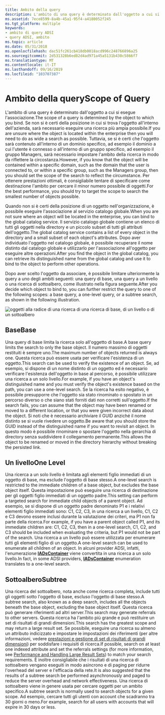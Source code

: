 ```yaml
---
title: Ambito della query
description: L'ambito di una query è determinato dall'oggetto a cui si esegue l'associazione.
ms.assetid: 7ece8599-8a4b-45a1-95f4-a4180052f245
ms.tgt_platform: multiple
keywords:
- ambito di query ADSI
- query ADSI, ambito
ms.topic: article
ms.date: 05/31/2018
ms.openlocfilehash: dac51fc261cb418db0018acd996c248766896a25
ms.sourcegitcommit: 2d531328b6ed82d4ad971a45a5131b430c5866f7
ms.translationtype: MT
ms.contentlocale: it-IT
ms.lasthandoff: 09/16/2019
ms.locfileid: "103707387"
---
```

# <a name="scope-of-query"></a><span data-ttu-id="158ae-105">Ambito della query</span><span class="sxs-lookup"><span data-stu-id="158ae-105">Scope of Query</span></span>

<span data-ttu-id="158ae-106">L'ambito di una query è determinato dall'oggetto a cui si esegue l'associazione.</span><span class="sxs-lookup"><span data-stu-id="158ae-106">The scope of a query is determined by the object to which you bind.</span></span> <span data-ttu-id="158ae-107">Se non si è certi della posizione in cui si trova l'oggetto all'interno dell'azienda, sarà necessario eseguire una ricerca più ampia possibile.</span><span class="sxs-lookup"><span data-stu-id="158ae-107">If you are unsure where the object is located within the enterprise then you will need to do as wide a search as possible.</span></span> <span data-ttu-id="158ae-108">Tuttavia, se si è certi che l'oggetto sarà contenuto all'interno di un dominio specifico, ad esempio il dominio a cui l'utente è connesso o all'interno di un gruppo specifico, ad esempio il gruppo Managers, sarà necessario impostare l'ambito della ricerca in modo da riflettere la circostanza.</span><span class="sxs-lookup"><span data-stu-id="158ae-108">However, if you know that the object will be contained within a specific domain, such as the domain that the user is connected to, or within a specific group, such as the Managers group, then you should set the scope of the search to reflect the circumstance.</span></span> <span data-ttu-id="158ae-109">Per ottenere prestazioni ottimali, è consigliabile tentare di specificare come destinazione l'ambito per cercare il minor numero possibile di oggetti.</span><span class="sxs-lookup"><span data-stu-id="158ae-109">For the best performance, you should try to target the scope to search the smallest number of objects possible.</span></span>

<span data-ttu-id="158ae-110">Quando non si è certi della posizione di un oggetto nell'organizzazione, è possibile eseguire l'associazione al servizio catalogo globale.</span><span class="sxs-lookup"><span data-stu-id="158ae-110">When you are not sure where an object will be located in the enterprise, you can bind to the global catalog service.</span></span> <span data-ttu-id="158ae-111">Il servizio catalogo globale contiene un elenco di tutti gli oggetti nella directory e un piccolo subset di tutti gli attributi dell'oggetto.</span><span class="sxs-lookup"><span data-stu-id="158ae-111">The global catalog service contains a list of every object in the directory and a small subset of each object's attributes.</span></span> <span data-ttu-id="158ae-112">Dopo aver individuato l'oggetto nel catalogo globale, è possibile recuperare il nome distinto dal catalogo globale e utilizzarlo per l'associazione all'oggetto per eseguire altre operazioni.</span><span class="sxs-lookup"><span data-stu-id="158ae-112">After you find the object in the global catalog, you can retrieve its distinguished name from the global catalog and use it to bind to the object to perform other operations.</span></span>

<span data-ttu-id="158ae-113">Dopo aver scelto l'oggetto da associare, è possibile limitare ulteriormente la query a uno degli ambiti seguenti: una query di base, una query a un livello o una ricerca di sottoalbero, come illustrato nella figura seguente.</span><span class="sxs-lookup"><span data-stu-id="158ae-113">After you decide which object to bind to, you can further restrict the query to one of the following scopes: a base query, a one-level query, or a subtree search, as shown in the following illustration.</span></span>

![oggetti alla radice di una ricerca di una ricerca di base, di un livello o di un sottoalbero](images/netds6.png)

## <a name="base"></a><span data-ttu-id="158ae-115">Base</span><span class="sxs-lookup"><span data-stu-id="158ae-115">Base</span></span>

<span data-ttu-id="158ae-116">Una query di base limita la ricerca solo all'oggetto di base.</span><span class="sxs-lookup"><span data-stu-id="158ae-116">A base query limits the search to only the base object.</span></span> <span data-ttu-id="158ae-117">Il numero massimo di oggetti restituiti è sempre uno.</span><span class="sxs-lookup"><span data-stu-id="158ae-117">The maximum number of objects returned is always one.</span></span> <span data-ttu-id="158ae-118">Questa ricerca può essere usata per verificare l'esistenza di un oggetto.</span><span class="sxs-lookup"><span data-stu-id="158ae-118">This search can be used to verify the existence of an object.</span></span> <span data-ttu-id="158ae-119">Se, ad esempio, si dispone di un nome distinto di un oggetto ed è necessario verificare l'esistenza dell'oggetto in base al percorso, è possibile utilizzare una ricerca a un solo livello.</span><span class="sxs-lookup"><span data-stu-id="158ae-119">For example, if you have an object's distinguished name and you must verify the object's existence based on the path, you can use a one-level search.</span></span> <span data-ttu-id="158ae-120">Se la ricerca ha esito negativo, è possibile presupporre che l'oggetto sia stato rinominato o spostato in un percorso diverso o che siano stati forniti dati non corretti sull'oggetto.</span><span class="sxs-lookup"><span data-stu-id="158ae-120">If the search fails, you can assume that the object may have been renamed or moved to a different location, or that you were given incorrect data about the object.</span></span> <span data-ttu-id="158ae-121">Si noti che è necessario archiviare il GUID anziché il nome distinto se si vuole rivedere un oggetto.</span><span class="sxs-lookup"><span data-stu-id="158ae-121">Be aware that you should store the GUID instead of the distinguished name if you want to revisit an object.</span></span> <span data-ttu-id="158ae-122">In questo modo è possibile rinominare o spostare l'oggetto nella gerarchia di directory senza suddividere il collegamento permanente.</span><span class="sxs-lookup"><span data-stu-id="158ae-122">This allows the object to be renamed or moved in the directory hierarchy without breaking the persisted link.</span></span>

## <a name="one-level"></a><span data-ttu-id="158ae-123">Un livello</span><span class="sxs-lookup"><span data-stu-id="158ae-123">One Level</span></span>

<span data-ttu-id="158ae-124">Una ricerca a un solo livello è limitata agli elementi figlio immediati di un oggetto di base, ma esclude l'oggetto di base stesso.</span><span class="sxs-lookup"><span data-stu-id="158ae-124">A one-level search is restricted to the immediate children of a base object, but excludes the base object itself.</span></span> <span data-ttu-id="158ae-125">Questa impostazione può eseguire una ricerca di destinazione per gli oggetti figlio immediati di un oggetto padre.</span><span class="sxs-lookup"><span data-stu-id="158ae-125">This setting can perform a targeted search for immediate child objects of a parent object.</span></span> <span data-ttu-id="158ae-126">Ad esempio, se si dispone di un oggetto padre denominato P1 e i relativi elementi figlio immediati sono: C1, C2, C3, in una ricerca a un livello, C1, C2 e C3 devono essere inclusi durante la valutazione dei criteri, ma P1 non fa parte della ricerca.</span><span class="sxs-lookup"><span data-stu-id="158ae-126">For example, if you have a parent object called P1, and its immediate children are: C1, C2, C3, then in a one-level search, C1, C2, and C3 should be included when evaluating the criteria, but P1 would not be part of the search.</span></span> <span data-ttu-id="158ae-127">Una ricerca a un livello può essere utilizzata per enumerare tutti gli elementi figlio di un oggetto.</span><span class="sxs-lookup"><span data-stu-id="158ae-127">A one-level search can be used to enumerate all children of an object.</span></span> <span data-ttu-id="158ae-128">In alcuni provider ADSI, infatti, l'enumerazione [**IADsContainer**](/windows/desktop/api/Iads/nn-iads-iadscontainer) viene convertita in una ricerca a un solo livello.</span><span class="sxs-lookup"><span data-stu-id="158ae-128">In fact, in some ADSI providers, [**IADsContainer**](/windows/desktop/api/Iads/nn-iads-iadscontainer) enumeration translates to a one-level search.</span></span>

## <a name="subtree"></a><span data-ttu-id="158ae-129">Sottoalbero</span><span class="sxs-lookup"><span data-stu-id="158ae-129">Subtree</span></span>

<span data-ttu-id="158ae-130">Una ricerca del sottoalbero, nota anche come ricerca completa, include tutti gli oggetti sotto l'oggetto di base, escluso l'oggetto di base stesso.</span><span class="sxs-lookup"><span data-stu-id="158ae-130">A subtree search, also known as a deep search, includes all the objects beneath the base object, excluding the base object itself.</span></span> <span data-ttu-id="158ae-131">Questa ricerca può generare riferimenti ad altri server.</span><span class="sxs-lookup"><span data-stu-id="158ae-131">This search may generate referrals to other servers.</span></span> <span data-ttu-id="158ae-132">Questa ricerca ha l'ambito più grande e può restituire un set di risultati di grandi dimensioni.</span><span class="sxs-lookup"><span data-stu-id="158ae-132">This search has the greatest scope and may return a large result set.</span></span> <span data-ttu-id="158ae-133">Se possibile, eseguire una ricerca su almeno un attributo indicizzato e impostare le impostazioni dei riferimenti (per altre informazioni, vedere [prestazioni e gestione di set di risultati di grandi dimensioni](performance-and-handling-large-result-sets.md)) per soddisfare i requisiti di ricerca.</span><span class="sxs-lookup"><span data-stu-id="158ae-133">If possible, search on at least one indexed attribute and set the referrals settings (for more information, see [Performance and Handling Large Result Sets](performance-and-handling-large-result-sets.md)) to match your search requirements.</span></span> <span data-ttu-id="158ae-134">È inoltre consigliabile che i risultati di una ricerca di sottoalbero vengano eseguiti in modo asincrono e di paging per ridurre l'overhead del server e l'efficacia della rete.</span><span class="sxs-lookup"><span data-stu-id="158ae-134">It is also suggested that the results of a subtree search be performed asynchronously and paged to reduce the server overhead and network effectiveness.</span></span> <span data-ttu-id="158ae-135">Una ricerca di sottoalbero viene in genere usata per cercare oggetti per un ambito specifico.</span><span class="sxs-lookup"><span data-stu-id="158ae-135">A subtree search is normally used to search objects for a given scope.</span></span> <span data-ttu-id="158ae-136">Ad esempio, cercare tutti gli utenti con account che scadranno tra 30 giorni o meno.</span><span class="sxs-lookup"><span data-stu-id="158ae-136">For example, search for all users with accounts that will expire in 30 days or less.</span></span>

 

 




